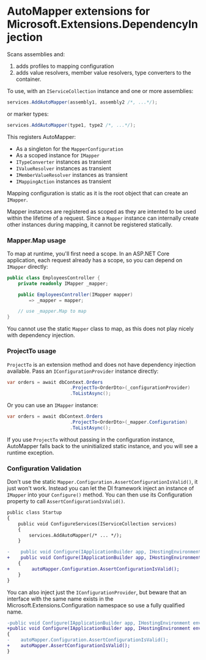 # AutoMapper extensions for Microsoft.Extensions.DependencyInjection

Scans assemblies and:

1. adds profiles to mapping configuration
2. adds value resolvers, member value resolvers, type converters to the container.

To use, with an `IServiceCollection` instance and one or more assemblies:

```c#
services.AddAutoMapper(assembly1, assembly2 /*, ...*/);
```

or marker types:

```c#
services.AddAutoMapper(type1, type2 /*, ...*/);
```

This registers AutoMapper:

- As a singleton for the `MapperConfiguration`
- As a scoped instance for `IMapper`
- `ITypeConverter` instances as transient
- `IValueResolver` instances as transient
- `IMemberValueResolver` instances as transient
- `IMappingAction` instances as transient

Mapping configuration is static as it is the root object that can create an `IMapper`.

Mapper instances are registered as scoped as they are intented to be used within the lifetime of a request. Since a `Mapper` instance can internally create other instances during mapping, it cannot be registered statically.

### Mapper.Map usage

To map at runtime, you'll first need a scope. In an ASP.NET Core application, each request already has a scope, so you can depend on `IMapper` directly:

```c#
public class EmployeesController {
	private readonly IMapper _mapper;

	public EmployeesController(IMapper mapper)
		=> _mapper = mapper;

	// use _mapper.Map to map
}
```

You cannot use the static `Mapper` class to map, as this does not play nicely with dependency injection.

### ProjectTo usage

`ProjectTo` is an extension method and does not have dependency injection available. Pass an `IConfigurationProvider` instance directly:

```c#
var orders = await dbContext.Orders
                       .ProjectTo<OrderDto>(_configurationProvider)
					   .ToListAsync();
```

Or you can use an `IMapper` instance:

```c#
var orders = await dbContext.Orders
                       .ProjectTo<OrderDto>(_mapper.Configuration)
					   .ToListAsync();
```

If you use `ProjectTo` without passing in the configuration instance, AutoMapper falls back to the uninitialized static instance, and you will see a runtime exception.

### Configuration Validation
Don't use the static `Mapper.Configuration.AssertConfigurationIsValid()`, it just won't work. Instead you can let the DI framework inject an instance of `IMapper` into your `Configure()` method. You can then use its Configuration property to call `AssertConfigurationIsValid()`.


``` diff
public class Startup
{
    public void ConfigureServices(IServiceCollection services)
    {
        services.AddAutoMapper(/* ... */);
    }

-    public void Configure(IApplicationBuilder app, IHostingEnvironment env)
+    public void Configure(IApplicationBuilder app, IHostingEnvironment env, IMapper autoMapper)
    {
+        autoMapper.Configuration.AssertConfigurationIsValid();
    }
}
```

You can also inject just the `IConfigurationProvider`, but beware that an interface with the same name exists in the Microsoft.Extensions.Configuration namespace so use a fully qualified name.

``` diff
-public void Configure(IApplicationBuilder app, IHostingEnvironment env, IMapper autoMapper)
+public void Configure(IApplicationBuilder app, IHostingEnvironment env, AutoMapper.IConfigurationProvider autoMapper)
{
-    autoMapper.Configuration.AssertConfigurationIsValid();
+    autoMapper.AssertConfigurationIsValid();
}
```

